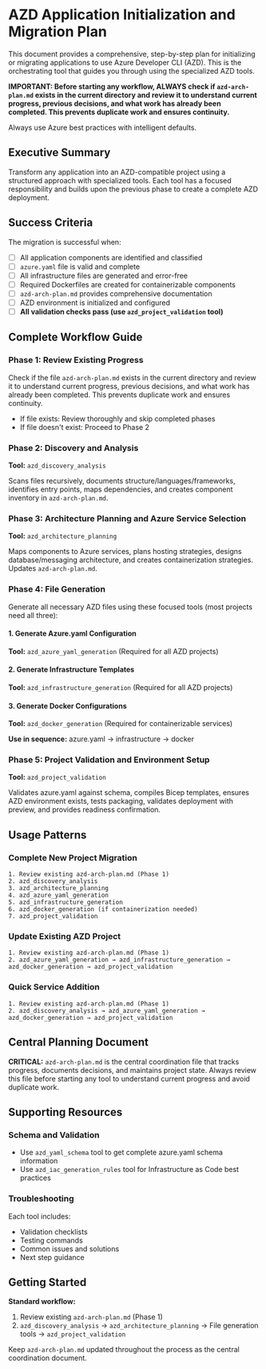 # AZD Application Initialization and Migration Plan

This document provides a comprehensive, step-by-step plan for initializing or migrating applications to use Azure Developer CLI (AZD). This is the orchestrating tool that guides you through using the specialized AZD tools.

**IMPORTANT: Before starting any workflow, ALWAYS check if `azd-arch-plan.md` exists in the current directory and review it to understand current progress, previous decisions, and what work has already been completed. This prevents duplicate work and ensures continuity.**

Always use Azure best practices with intelligent defaults.

## Executive Summary

Transform any application into an AZD-compatible project using a structured approach with specialized tools. Each tool has a focused responsibility and builds upon the previous phase to create a complete AZD deployment.

## Success Criteria

The migration is successful when:

- [ ] All application components are identified and classified
- [ ] `azure.yaml` file is valid and complete
- [ ] All infrastructure files are generated and error-free
- [ ] Required Dockerfiles are created for containerizable components
- [ ] `azd-arch-plan.md` provides comprehensive documentation
- [ ] AZD environment is initialized and configured
- [ ] **All validation checks pass (use `azd_project_validation` tool)**

## Complete Workflow Guide

### Phase 1: Review Existing Progress

Check if the file `azd-arch-plan.md` exists in the current directory and review it to understand current progress, previous decisions, and what work has already been completed. This prevents duplicate work and ensures continuity.

- If file exists: Review thoroughly and skip completed phases
- If file doesn't exist: Proceed to Phase 2

### Phase 2: Discovery and Analysis

**Tool:** `azd_discovery_analysis`

Scans files recursively, documents structure/languages/frameworks, identifies entry points, maps dependencies, and creates component inventory in `azd-arch-plan.md`.

### Phase 3: Architecture Planning and Azure Service Selection

**Tool:** `azd_architecture_planning`

Maps components to Azure services, plans hosting strategies, designs database/messaging architecture, and creates containerization strategies. Updates `azd-arch-plan.md`.

### Phase 4: File Generation

Generate all necessary AZD files using these focused tools (most projects need all three):

#### 1. Generate Azure.yaml Configuration

**Tool:** `azd_azure_yaml_generation` (Required for all AZD projects)

#### 2. Generate Infrastructure Templates

**Tool:** `azd_infrastructure_generation` (Required for all AZD projects)

#### 3. Generate Docker Configurations

**Tool:** `azd_docker_generation` (Required for containerizable services)

**Use in sequence:** azure.yaml → infrastructure → docker

### Phase 5: Project Validation and Environment Setup

**Tool:** `azd_project_validation`

Validates azure.yaml against schema, compiles Bicep templates, ensures AZD environment exists, tests packaging, validates deployment with preview, and provides readiness confirmation.

## Usage Patterns

### Complete New Project Migration

```text
1. Review existing azd-arch-plan.md (Phase 1)
2. azd_discovery_analysis
3. azd_architecture_planning
4. azd_azure_yaml_generation
5. azd_infrastructure_generation
6. azd_docker_generation (if containerization needed)
7. azd_project_validation
```

### Update Existing AZD Project

```text
1. Review existing azd-arch-plan.md (Phase 1)
2. azd_azure_yaml_generation → azd_infrastructure_generation → azd_docker_generation → azd_project_validation
```

### Quick Service Addition

```text
1. Review existing azd-arch-plan.md (Phase 1)
2. azd_discovery_analysis → azd_azure_yaml_generation → azd_docker_generation → azd_project_validation
```

## Central Planning Document

**CRITICAL:** `azd-arch-plan.md` is the central coordination file that tracks progress, documents decisions, and maintains project state. Always review this file before starting any tool to understand current progress and avoid duplicate work.

## Supporting Resources

### Schema and Validation

- Use `azd_yaml_schema` tool to get complete azure.yaml schema information
- Use `azd_iac_generation_rules` tool for Infrastructure as Code best practices

### Troubleshooting

Each tool includes:

- Validation checklists
- Testing commands
- Common issues and solutions
- Next step guidance

## Getting Started

**Standard workflow:** 
1. Review existing `azd-arch-plan.md` (Phase 1)
2. `azd_discovery_analysis` → `azd_architecture_planning` → File generation tools → `azd_project_validation`

Keep `azd-arch-plan.md` updated throughout the process as the central coordination document.
